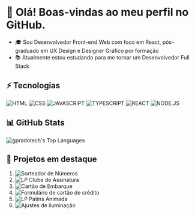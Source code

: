 # 👋 Olá! Boas-vindas ao meu perfil no GitHub.

- 🎓 Sou Desenvolvedor Front-end Web com foco em React, pós-graduado em UX Design e Designer Gráfico por formação
- 📚 Atualmente estou estudando para me tornar um Desenvolvedor Full Stack


## ⚡ Tecnologias
![HTML](https://shields.io/badge/-HTML5-000?style=flat&logo=html5)
![CSS](https://shields.io/badge/-CSS3-000?style=flat&logo=css)
![JAVASCRIPT](https://shields.io/badge/-JavaScript-000?style=flat&logo=javascript)
![TYPESCRIPT](https://shields.io/badge/-TypeScript-000?style=flat&logo=typescript)
![REACT](https://shields.io/badge/-React-000?style=flat&logo=react)
![NODE.JS](https://shields.io/badge/-Node.Js-000?style=flat&logo=node.js)

## 📊 GitHub Stats
![gpradotech's Top Languages](https://github-readme-stats.vercel.app/api/top-langs/?username=gpradotech&theme=dracula&show_icons=true&hide_border=true&layout=compact)

## 🚀 Projetos em destaque
1. ![Sorteador de Números](https://github.com/gpradotech/RKT.FFS-09.Number-Drawer)
2. ![LP Clube de Assinatura](https://github.com/gpradotech/RKT.FFS-08.Clube-de-Assinatura)
3. ![Cartão de Embarque](https://github.com/gpradotech/RKT.BCD-06.ticket)
4. ![Formulário de cartão de crédito](https://github.com/gpradotech/RKT.BCD-13.card-form)
5. ![LP Patins Animada](https://github.com/gpradotech/RKT.FFS-07.Patins-Snitap)
6. ![Ajustes de iluminação](https://github.com/gpradotech/RKT.BCD-24.light-app)
